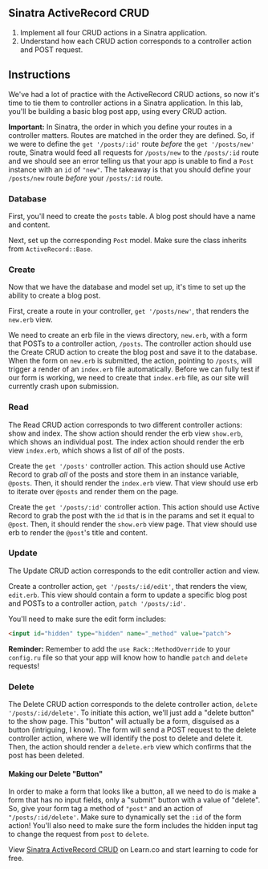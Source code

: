 ## Sinatra ActiveRecord CRUD


1. Implement all four CRUD actions in a Sinatra application.
2. Understand how each CRUD action corresponds to a controller action and POST
   request.

## Instructions

We've had a lot of practice with the ActiveRecord CRUD actions, so now it's
time to tie them to controller actions in a Sinatra application. In this lab,
you'll be building a basic blog post app, using every CRUD action.

**Important:** In Sinatra, the order in which you define your routes in a
controller matters. Routes are matched in the order they are defined. So, if we
were to define the `get '/posts/:id'` route _before_ the `get '/posts/new'`
route, Sinatra would feed all requests for `/posts/new` to the `/posts/:id`
route and we should see an error telling us that your app is unable to find a
`Post` instance with an `id` of `"new"`. The takeaway is that you should define
your `/posts/new` route _before_ your `/posts/:id` route.

### Database

First, you'll need to create the `posts` table. A blog post should have a name
and content.

Next, set up the corresponding `Post` model. Make sure the class inherits from `ActiveRecord::Base`.

### Create

Now that we have the database and model set up, it's time to set up the ability
to create a blog post.

First, create a route in your controller, `get '/posts/new'`, that renders the
`new.erb` view.

We need to create an erb file in the views directory, `new.erb`, with a form
that POSTs to a controller action, `/posts`. The controller action should use
the Create CRUD action to create the blog post and save it to the database.
When the form on `new.erb` is submitted, the action, pointing to `/posts`,
will trigger a render of an `index.erb` file automatically. Before we can
fully test if our form is working, we need to create that `index.erb` file, as
our site will currently crash upon submission.

### Read

The Read CRUD action corresponds to two different controller actions: show and
index. The show action should render the erb view `show.erb`, which shows an
individual post. The index action should render the erb view `index.erb`, which
shows a list of _all_ of the posts.

Create the `get '/posts'` controller action. This action should use Active
Record to grab _all_ of the posts and store them in an instance variable,
`@posts`. Then, it should render the `index.erb` view. That view should use erb
to iterate over `@posts` and render them on the page.

Create the `get '/posts/:id'` controller action. This action should use Active
Record to grab the post with the `id` that is in the params and set it equal to
`@post`. Then, it should render the `show.erb` view page. That view should use
erb to render the `@post`'s title and content.

### Update

The Update CRUD action corresponds to the edit controller action and view.

Create a controller action, `get '/posts/:id/edit'`, that renders the view,
`edit.erb`. This view should contain a form to update a specific blog post and
POSTs to a controller action, `patch '/posts/:id'`.

You'll need to make sure the edit form includes:

```html
<input id="hidden" type="hidden" name="_method" value="patch">
```

**Reminder:** Remember to add the `use Rack::MethodOverride` to your
`config.ru` file so that your app will know how to handle `patch` and `delete`
requests!

### Delete

The Delete CRUD action corresponds to the delete controller action,
`delete '/posts/:id/delete'`. To initiate this action, we'll just add a "delete
button" to the show page. This "button" will actually be a form, disguised as a
button (intriguing, I know). The form will send a POST request to the delete
controller action, where we will identify the post to delete and delete it.
Then, the action should render a `delete.erb` view which confirms that the post
has been deleted.

#### Making our Delete "Button"

In order to make a form that looks like a button, all we need to do is make a
form that has no input fields, only a "submit" button with a value of "delete".
So, give your form tag a method of `"post"` and an action of
`"/posts/:id/delete'`. Make sure to dynamically set the `:id` of the form
action! You'll also need to make sure the form includes the hidden input tag to
change the request from `post` to `delete`.

<p class='util--hide'>View <a href='https://learn.co/lessons/sinatra-ar-crud-lab'>Sinatra ActiveRecord CRUD</a> on Learn.co and start learning to code for free.</p>
